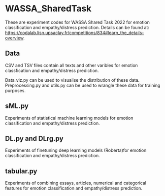 # WASSA_SharedTask

These are experiment codes for WASSA Shared Task 2022 for emotion classification and empathy/distress prediction. Details can be found at: https://codalab.lisn.upsaclay.fr/competitions/834#learn_the_details-overview.

## Data

CSV and TSV files contain all texts and other varibles for emotion classfication and empathy/distress prediction.

Data_viz.py can be used to visualise the distribution of these data. Preprocessing.py and utils.py can be used to wrangle these data for training purposes.

## sML.py

Experiments of statistical machine learning models for emotion classification and empathy/distress prediction.

## DL.py and DLrg.py

Experiments of finetuning deep learning models (Roberta)for emotion classification and empathy/distress prediction.

## tabular.py

Experiments of combining essays, articles, numerical and categorical features for emotion classification and empathy/distress prediction.
